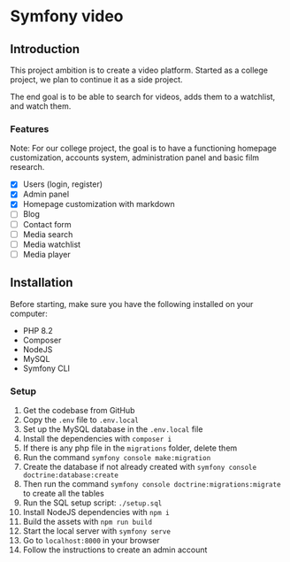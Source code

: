# Symfony video

## Introduction

This project ambition is to create a video platform. Started as a college project, we plan to continue it as a side project.

The end goal is to be able to search for videos, adds them to a watchlist, and watch them.

### Features

Note: For our college project, the goal is to have a functioning homepage customization, accounts system, administration panel and  basic film research. 

- [x] Users (login, register)
- [x] Admin panel
- [x] Homepage customization with markdown
- [ ] Blog
- [ ] Contact form
- [ ] Media search
- [ ] Media watchlist
- [ ] Media player

## Installation

Before starting, make sure you have the following installed on your computer:
- PHP 8.2
- Composer
- NodeJS
- MySQL
- Symfony CLI

### Setup

1. Get the codebase from GitHub
2. Copy the `.env` file to `.env.local`
3. Set up the MySQL database in the `.env.local` file
4. Install the dependencies with `composer i`
5. If there is any php file in the `migrations` folder, delete them
6. Run the command `symfony console make:migration`
7. Create the database if not already created with `symfony console doctrine:database:create`
8. Then run the command `symfony console doctrine:migrations:migrate` to create all the tables
9. Run the SQL setup script: `./setup.sql`
10. Install NodeJS dependencies with `npm i`
11. Build the assets with `npm run build`
12. Start the local server with `symfony serve`
13. Go to `localhost:8000` in your browser
14. Follow the instructions to create an admin account